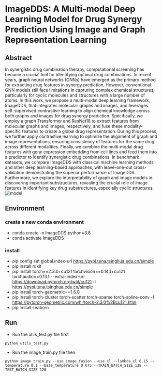 # ImageDDS: A Multi-modal Deep Learning Model for Drug Synergy Prediction Using Image and Graph Representation Learning

## Abstract
In synergistic drug combination therapy, computational screening has become a crucial tool for identifying optimal drug combinations. In recent years, graph neural networks (GNNs) have emerged as the primary method for extracting drug features in synergy prediction. However, conventional GNN models still face limitations in capturing complex chemical structures, particularly for cyclic molecules and structures with a large number of atoms. In this work, we propose a multi-modal deep learning framework, ImageDDS, that integrates molecular graphs and images, and leverages self-supervised contrastive learning to align chemical knowledge across both graphs and images for drug synergy prediction. Specifically, we employ a graph Transformer and ResNet18 to extract features from molecular graphs and images, respectively, and fuse these modality-specific features to create a global drug representation. During this process, we further apply contrastive learning to optimize the alignment of graph and image representations, ensuring consistency of features for the same drug across different modalities. Finally, we combine the multi-modal drug features with gene expression embedding from cell lines and feed them into a predictor to identify synergistic drug combinations. In benchmark datasets, we compare ImageDDS with classical machine learning methods and other deep learning-based approaches, with leave-one-out cross-validation demonstrating the superior performance of ImageDDS. Furthermore, we explore the interpretability of graph and image models in discovering important substructures, revealing the crucial role of image features in identifying key drug substructures, especially cyclic structures.
![model](https://github.com/AnQi-87/ImageDDS/blob/main/ImageDDS.png)


## Environment
### create a new conda environment
- conda create -n ImageDDS python=3.8
- conda activate ImageDDS

### install
- pip config set global.index-url https://pypi.tuna.tsinghua.edu.cn/simple
- pip install rdkit
- pip install torch==2.3.0+cu121 torchvision==0.14.1+cu121 torchaudio==0.13.1 --extra-index-url https://download.pytorch.org/whl/cu121 -i https://pypi.tuna.tsinghua.edu.cn/simple
- pip install torch-geometric==1.6.0
- pip install torch-cluster torch-scatter torch-sparse torch-spline-conv -f https://pytorch-geometric.com/whl/torch-2.3.0%2Bcu121.html
- pip install seaborn

## Run
- Run the utils_test.py file first

`python utils_test.py`

- Run the image_train.py file then

`python image_train.py --use_image_fusion --use_cl --lambda_cl 0.15 --temperature 0.1 --base_temperature 0.075 --TRAIN_BATCH_SIZE 128 --TEST_BATCH_SIZE 128`
